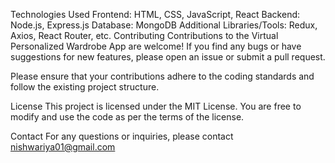 Technologies Used
Frontend: HTML, CSS, JavaScript, React
Backend: Node.js, Express.js
Database: MongoDB
Additional Libraries/Tools: Redux, Axios, React Router, etc.
Contributing
Contributions to the Virtual Personalized Wardrobe App are welcome! If you find any bugs or have suggestions for new features, please open an issue or submit a pull request.

Please ensure that your contributions adhere to the coding standards and follow the existing project structure.

License
This project is licensed under the MIT License. You are free to modify and use the code as per the terms of the license.

Contact
For any questions or inquiries, please contact nishwariya01@gmail.com
